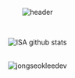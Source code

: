 <div align=center>
  
![header](https://capsule-render.vercel.app/api?type=soft&color=timeGradient&height=180&section=header&text=BeeImp&fontSize=70)

<!--

### Hi there 👋

**jongseokleedev/jongseokleedev** is a ✨ _special_ ✨ repository because its `README.md` (this file) appears on your GitHub profile.

Here are some ideas to get you started:

- 🔭 I’m currently working on ...
- 🌱 I’m currently learning ...
- 👯 I’m looking to collaborate on ...
- 🤔 I’m looking for help with ...
- 💬 Ask me about ...
- 📫 How to reach me: ...
- 😄 Pronouns: ...
- ⚡ Fun fact: ...

[![Solved.ac Profile](http://mazassumnida.wtf/api/v2/generate_badge?boj=jongseokleedev)](https://solved.ac/jongseokleedev/)
 -->
  
<br/>

![ISA github stats](https://github-readme-stats.vercel.app/api/?username=jongseokleedev&count_private=true&show_icons=true&theme=radical)
  
<br/>
  
<img src="https://github-readme-stats.vercel.app/api/top-langs?username=jongseokleedev&show_icons=true&layout=compact&locale=en" alt="jongseokleedev" />
  
</div>
